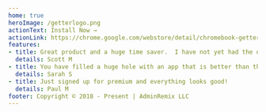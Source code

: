 ```yaml
---
home: true
heroImage: /getterlogo.png
actionText: Install Now →
actionLink: https://chrome.google.com/webstore/detail/chromebook-getter/iamajmlafjfaobppjfllijpikffekpok?authuser=0
features:
- title: Great product and a huge time saver.  I have not yet had the opportunity to look at premium features but will. 
  details: Scott M
- title: You have filled a huge hole with an app that is better than the original.
  details: Sarah S
- title: Just signed up for premium and everything looks good! 
  details: Paul M
footer: Copyright © 2018 - Present | AdminRemix LLC
---
```

